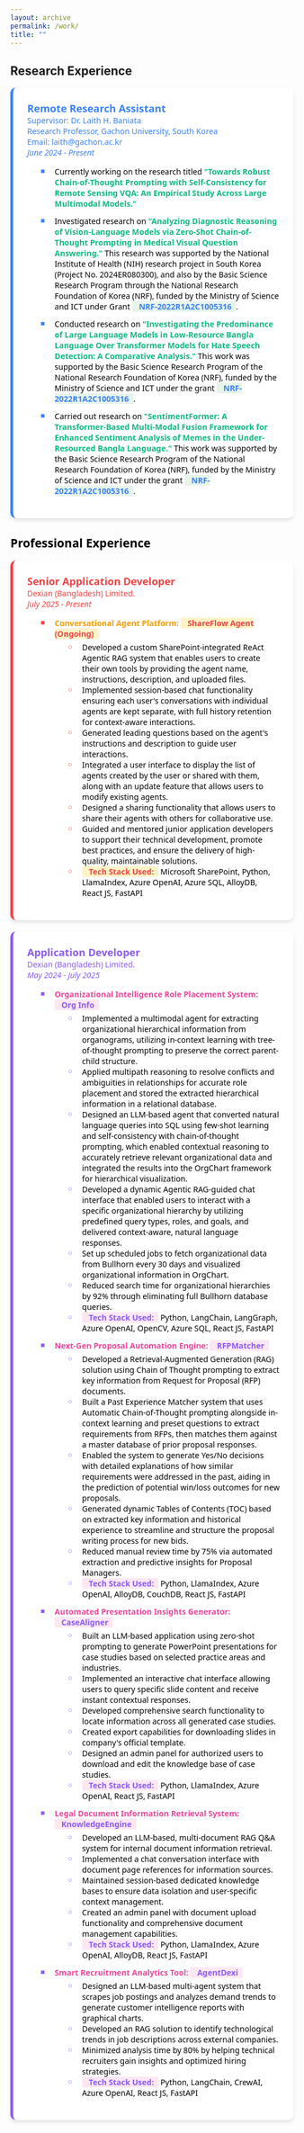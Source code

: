```yaml
---
layout: archive
permalink: /work/
title: ""
---
```


## Research Experience 
<span style="font-family: 'Segoe UI', sans-serif; color: black;">
<div style="display: flex; flex-wrap: wrap; gap: 20px;">
  <div style="background-color: white; border-left: 5px solid #3b82f6; border-radius: 10px; padding: 25px; flex: 1 1 100%; max-width: 100%; box-shadow: 0 4px 6px rgba(0, 0, 0, 0.1);">
    <span style="color: #3b82f6; font-size: 1.3em; font-weight: bold;">Remote Research Assistant</span><br/>
    <a href="https://www.researchgate.net/profile/Laith-Baniata" style="color: #3b82f6; text-decoration: none;">Supervisor: Dr. Laith H. Baniata</a><br/>
    <a href="https://www.gachon.ac.kr/sites/eng/index.do/" style="color: #3b82f6; text-decoration: none;">Research Professor, Gachon University, South Korea</a><br/>
    <a href="mailto:laith@gachon.ac.kr" style="color: #3b82f6; text-decoration: none;">Email: laith@gachon.ac.kr</a><br/>
    <span style="color: #3b82f6; font-style: italic;">June 2024 - Present</span>
    <ul style="font-family: 'Segoe UI', sans-serif; color: black; margin-top: 15px;">
      <li style="margin-bottom: 12px; list-style-type: none; position: relative; padding-left: 25px;">
        <span style="position: absolute; left: 0; color: #3b82f6; font-size: 0.9em;">■</span> Currently working on the research titled <b style="color: #10b981">"Towards Robust Chain-of-Thought Prompting with Self-Consistency for Remote Sensing VQA: An Empirical Study Across Large Multimodal Models."</b>
      </li>
      <li style="margin-bottom: 12px; list-style-type: none; position: relative; padding-left: 25px;">
        <span style="position: absolute; left: 0; color: #3b82f6; font-size: 0.9em;">■</span> Investigated research on <b style="color: #10b981">"Analyzing Diagnostic Reasoning of Vision-Language Models via Zero-Shot Chain-of-Thought Prompting in Medical Visual Question Answering."</b> This research was supported by the National Institute of Health (NIH) research project in South Korea (Project No. 2024ER080300), and also by the Basic Science Research Program through the National Research Foundation of Korea (NRF), funded by the Ministry of Science and ICT under Grant <b><span style="background-color: #e6f4ea; padding: 0 8px 0 12px; color: #3b82f6; display: inline;">NRF-2022R1A2C1005316</span></b>.
      </li>
      <li style="margin-bottom: 12px; list-style-type: none; position: relative; padding-left: 25px;">
        <span style="position: absolute; left: 0; color: #3b82f6; font-size: 0.9em;">■</span> Conducted research on <b style="color: #10b981">"Investigating the Predominance of Large Language Models in Low-Resource Bangla Language Over Transformer Models for Hate Speech Detection: A Comparative Analysis."</b> This work was supported by the Basic Science Research Program of the National Research Foundation of Korea (NRF), funded by the Ministry of Science and ICT under the grant <b><span style="background-color: #e6f4ea; padding: 0 8px 0 12px; color: #3b82f6; display: inline;">NRF-2022R1A2C1005316</span></b>.
      </li>
      <li style="margin-bottom: 12px; list-style-type: none; position: relative; padding-left: 25px;">
        <span style="position: absolute; left: 0; color: #3b82f6; font-size: 0.9em;">■</span> Carried out research on <b style="color: #10b981">"SentimentFormer: A Transformer-Based Multi-Modal Fusion Framework for Enhanced Sentiment Analysis of Memes in the Under-Resourced Bangla Language."</b> This work was supported by the Basic Science Research Program of the National Research Foundation of Korea (NRF), funded by the Ministry of Science and ICT under the grant <b><span style="background-color: #e6f4ea; padding: 0 8px 0 12px; color: #3b82f6; display: inline;">NRF-2022R1A2C1005316</span></b>.
      </li>
    </ul>
  </div>
</div>

## Professional Experience
<span style="font-family: 'Segoe UI', sans-serif; color: black;">
<div style="display: flex; flex-wrap: wrap; gap: 20px;">
  <div style="background-color: white; border-left: 5px solid #ef4444; border-radius: 10px; padding: 25px; flex: 1 1 100%; max-width: 100%; box-shadow: 0 4px 6px rgba(0, 0, 0, 0.1);">
    <span style="color: #ef4444; font-size: 1.3em; font-weight: bold;">Senior Application Developer</span><br/>
    <a href="https://www.linkedin.com/company/dexiansolutions/" style="color: #ef4444; text-decoration: none;" target="_blank">Dexian (Bangladesh) Limited.</a><br/>
    <span style="color: #ef4444; font-style: italic;">July 2025 - Present</span>
    <ul style="font-family: 'Segoe UI', sans-serif; color: black; margin-top: 15px;">
      <li style="margin-bottom: 12px; list-style-type: none; position: relative; padding-left: 25px;">
        <span style="position: absolute; left: 0; color: #ef4444; font-size: 0.9em;">■</span>
        <b style="color: #f59e0b">Conversational Agent Platform: <span style="background-color: #fef3c7; padding: 0 8px 0 12px; color: #ef4444; display: inline;">ShareFlow Agent (Ongoing)</span></b>
        <ul style="margin-top: 5px;">
          <li style="list-style-type: none; position: relative; padding-left: 25px;"><span style="position: absolute; left: 0; color: #ef4444; font-size: 0.9em;">○</span> Developed a custom SharePoint-integrated ReAct Agentic RAG system that enables users to create their own tools by providing the agent name, instructions, description, and uploaded files.</li>
          <li style="list-style-type: none; position: relative; padding-left: 25px;"><span style="position: absolute; left: 0; color: #ef4444; font-size: 0.9em;">○</span> Implemented session-based chat functionality ensuring each user's conversations with individual agents are kept separate, with full history retention for context-aware interactions.</li>
          <li style="list-style-type: none; position: relative; padding-left: 25px;"><span style="position: absolute; left: 0; color: #ef4444; font-size: 0.9em;">○</span> Generated leading questions based on the agent's instructions and description to guide user interactions.</li>
          <li style="list-style-type: none; position: relative; padding-left: 25px;"><span style="position: absolute; left: 0; color: #ef4444; font-size: 0.9em;">○</span> Integrated a user interface to display the list of agents created by the user or shared with them, along with an update feature that allows users to modify existing agents.</li>
          <li style="list-style-type: none; position: relative; padding-left: 25px;"><span style="position: absolute; left: 0; color: #ef4444; font-size: 0.9em;">○</span> Designed a sharing functionality that allows users to share their agents with others for collaborative use.</li>
          <li style="list-style-type: none; position: relative; padding-left: 25px;"><span style="position: absolute; left: 0; color: #ef4444; font-size: 0.9em;">○</span> Guided and mentored junior application developers to support their technical development, promote best practices, and ensure the delivery of high-quality, maintainable solutions.</li>
          <li style="list-style-type: none; position: relative; padding-left: 25px;"><span style="position: absolute; left: 0; color: #ef4444; font-size: 0.9em;">○</span> <b><span style="background-color: #fef3c7; padding: 0 8px 0 12px; color: #ef4444; display: inline;">Tech Stack Used:</span></b> Microsoft SharePoint, Python, LlamaIndex, Azure OpenAI, Azure SQL, AlloyDB, React JS, FastAPI</li>
        </ul>
      </li>
    </ul>
  </div>

  <div style="background-color: white; border-left: 5px solid #8b5cf6; border-radius: 10px; padding: 25px; flex: 1 1 100%; max-width: 100%; box-shadow: 0 4px 6px rgba(0, 0, 0, 0.1);">
    <span style="color: #8b5cf6; font-size: 1.3em; font-weight: bold;">Application Developer</span><br/>
    <a href="https://www.linkedin.com/company/dexiansolutions/" style="color: #8b5cf6; text-decoration: none;" target="_blank">Dexian (Bangladesh) Limited.</a><br/>
    <span style="color: #8b5cf6; font-style: italic;">May 2024 - July 2025</span>
    <ul style="font-family: 'Segoe UI', sans-serif; color: black; margin-top: 15px;">
      <li style="margin-bottom: 12px; list-style-type: none; position: relative; padding-left: 25px;">
        <span style="position: absolute; left: 0; color: #8b5cf6; font-size: 0.9em;">■</span>
        <b style="color: #ec4899">Organizational Intelligence Role Placement System: <span style="background-color: #fce7f3; padding: 0 8px 0 12px; color: #8b5cf6; display: inline;">Org Info</span></b>
        <ul style="margin-top: 5px;">
          <li style="list-style-type: none; position: relative; padding-left: 25px;"><span style="position: absolute; left: 0; color: #8b5cf6; font-size: 0.9em;">○</span> Implemented a multimodal agent for extracting organizational hierarchical information from organograms, utilizing in-context learning with tree-of-thought prompting to preserve the correct parent-child structure.</li>
          <li style="list-style-type: none; position: relative; padding-left: 25px;"><span style="position: absolute; left: 0; color: #8b5cf6; font-size: 0.9em;">○</span> Applied multipath reasoning to resolve conflicts and ambiguities in relationships for accurate role placement and stored the extracted hierarchical information in a relational database.</li>
          <li style="list-style-type: none; position: relative; padding-left: 25px;"><span style="position: absolute; left: 0; color: #8b5cf6; font-size: 0.9em;">○</span> Designed an LLM-based agent that converted natural language queries into SQL using few-shot learning and self-consistency with chain-of-thought prompting, which enabled contextual reasoning to accurately retrieve relevant organizational data and integrated the results into the OrgChart framework for hierarchical visualization.</li>
          <li style="list-style-type: none; position: relative; padding-left: 25px;"><span style="position: absolute; left: 0; color: #8b5cf6; font-size: 0.9em;">○</span> Developed a dynamic Agentic RAG-guided chat interface that enabled users to interact with a specific organizational hierarchy by utilizing predefined query types, roles, and goals, and delivered context-aware, natural language responses.</li>
          <li style="list-style-type: none; position: relative; padding-left: 25px;"><span style="position: absolute; left: 0; color: #8b5cf6; font-size: 0.9em;">○</span> Set up scheduled jobs to fetch organizational data from Bullhorn every 30 days and visualized organizational information in OrgChart.</li>
          <li style="list-style-type: none; position: relative; padding-left: 25px;"><span style="position: absolute; left: 0; color: #8b5cf6; font-size: 0.9em;">○</span> Reduced search time for organizational hierarchies by 92% through eliminating full Bullhorn database queries.</li>
          <li style="list-style-type: none; position: relative; padding-left: 25px;"><span style="position: absolute; left: 0; color: #8b5cf6; font-size: 0.9em;">○</span> <b><span style="background-color: #fce7f3; padding: 0 8px 0 12px; color: #8b5cf6; display: inline;">Tech Stack Used:</span></b> Python, LangChain, LangGraph, Azure OpenAI, OpenCV, Azure SQL, React JS, FastAPI</li>
        </ul>
      </li>
      <li style="margin-bottom: 12px; list-style-type: none; position: relative; padding-left: 25px;">
        <span style="position: absolute; left: 0; color: #8b5cf6; font-size: 0.9em;">■</span>
        <b style="color: #ec4899">Next-Gen Proposal Automation Engine: <span style="background-color: #fce7f3; padding: 0 8px 0 12px; color: #8b5cf6; display: inline;">RFPMatcher</span></b>
        <ul style="margin-top: 5px;">
          <li style="list-style-type: none; position: relative; padding-left: 25px;"><span style="position: absolute; left: 0; color: #8b5cf6; font-size: 0.9em;">○</span> Developed a Retrieval-Augmented Generation (RAG) solution using Chain of Thought prompting to extract key information from Request for Proposal (RFP) documents.</li>
          <li style="list-style-type: none; position: relative; padding-left: 25px;"><span style="position: absolute; left: 0; color: #8b5cf6; font-size: 0.9em;">○</span> Built a Past Experience Matcher system that uses Automatic Chain-of-Thought prompting alongside in-context learning and preset questions to extract requirements from RFPs, then matches them against a master database of prior proposal responses.</li>
          <li style="list-style-type: none; position: relative; padding-left: 25px;"><span style="position: absolute; left: 0; color: #8b5cf6; font-size: 0.9em;">○</span> Enabled the system to generate Yes/No decisions with detailed explanations of how similar requirements were addressed in the past, aiding in the prediction of potential win/loss outcomes for new proposals.</li>
          <li style="list-style-type: none; position: relative; padding-left: 25px;"><span style="position: absolute; left: 0; color: #8b5cf6; font-size: 0.9em;">○</span> Generated dynamic Tables of Contents (TOC) based on extracted key information and historical experience to streamline and structure the proposal writing process for new bids.</li>
          <li style="list-style-type: none; position: relative; padding-left: 25px;"><span style="position: absolute; left: 0; color: #8b5cf6; font-size: 0.9em;">○</span> Reduced manual review time by 75% via automated extraction and predictive insights for Proposal Managers.</li>
          <li style="list-style-type: none; position: relative; padding-left: 25px;"><span style="position: absolute; left: 0; color: #8b5cf6; font-size: 0.9em;">○</span> <b><span style="background-color: #fce7f3; padding: 0 8px 0 12px; color: #8b5cf6; display: inline;">Tech Stack Used:</span></b> Python, LlamaIndex, Azure OpenAI, AlloyDB, CouchDB, React JS, FastAPI</li>
        </ul>
      </li>
      <li style="margin-bottom: 12px; list-style-type: none; position: relative; padding-left: 25px;">
        <span style="position: absolute; left: 0; color: #8b5cf6; font-size: 0.9em;">■</span>
        <b style="color: #ec4899">Automated Presentation Insights Generator: <span style="background-color: #fce7f3; padding: 0 8px 0 12px; color: #8b5cf6; display: inline;">CaseAligner</span></b>
        <ul style="margin-top: 5px;">
          <li style="list-style-type: none; position: relative; padding-left: 25px;"><span style="position: absolute; left: 0; color: #8b5cf6; font-size: 0.9em;">○</span> Built an LLM-based application using zero-shot prompting to generate PowerPoint presentations for case studies based on selected practice areas and industries.</li>
          <li style="list-style-type: none; position: relative; padding-left: 25px;"><span style="position: absolute; left: 0; color: #8b5cf6; font-size: 0.9em;">○</span> Implemented an interactive chat interface allowing users to query specific slide content and receive instant contextual responses.</li>
          <li style="list-style-type: none; position: relative; padding-left: 25px;"><span style="position: absolute; left: 0; color: #8b5cf6; font-size: 0.9em;">○</span> Developed comprehensive search functionality to locate information across all generated case studies.</li>
          <li style="list-style-type: none; position: relative; padding-left: 25px;"><span style="position: absolute; left: 0; color: #8b5cf6; font-size: 0.9em;">○</span> Created export capabilities for downloading slides in company's official template.</li>
          <li style="list-style-type: none; position: relative; padding-left: 25px;"><span style="position: absolute; left: 0; color: #8b5cf6; font-size: 0.9em;">○</span> Designed an admin panel for authorized users to download and edit the knowledge base of case studies.</li>
          <li style="list-style-type: none; position: relative; padding-left: 25px;"><span style="position: absolute; left: 0; color: #8b5cf6; font-size: 0.9em;">○</span> <b><span style="background-color: #fce7f3; padding: 0 8px 0 12px; color: #8b5cf6; display: inline;">Tech Stack Used:</span></b> Python, LlamaIndex, Azure OpenAI, React JS, FastAPI</li>
        </ul>
      </li>
      <li style="margin-bottom: 12px; list-style-type: none; position: relative; padding-left: 25px;">
        <span style="position: absolute; left: 0; color: #8b5cf6; font-size: 0.9em;">■</span>
        <b style="color: #ec4899">Legal Document Information Retrieval System: <span style="background-color: #fce7f3; padding: 0 8px 0 12px; color: #8b5cf6; display: inline;">KnowledgeEngine</span></b>
        <ul style="margin-top: 5px;">
          <li style="list-style-type: none; position: relative; padding-left: 25px;"><span style="position: absolute; left: 0; color: #8b5cf6; font-size: 0.9em;">○</span> Developed an LLM-based, multi-document RAG Q&A system for internal document information retrieval.</li>
          <li style="list-style-type: none; position: relative; padding-left: 25px;"><span style="position: absolute; left: 0; color: #8b5cf6; font-size: 0.9em;">○</span> Implemented a chat conversation interface with document page references for information sources.</li>
          <li style="list-style-type: none; position: relative; padding-left: 25px;"><span style="position: absolute; left: 0; color: #8b5cf6; font-size: 0.9em;">○</span> Maintained session-based dedicated knowledge bases to ensure data isolation and user-specific context management.</li>
          <li style="list-style-type: none; position: relative; padding-left: 25px;"><span style="position: absolute; left: 0; color: #8b5cf6; font-size: 0.9em;">○</span> Created an admin panel with document upload functionality and comprehensive document management capabilities.</li>
          <li style="list-style-type: none; position: relative; padding-left: 25px;"><span style="position: absolute; left: 0; color: #8b5cf6; font-size: 0.9em;">○</span> <b><span style="background-color: #fce7f3; padding: 0 8px 0 12px; color: #8b5cf6; display: inline;">Tech Stack Used:</span></b> Python, LlamaIndex, Azure OpenAI, AlloyDB, React JS, FastAPI</li>
        </ul>
      </li>
      <li style="margin-bottom: 12px; list-style-type: none; position: relative; padding-left: 25px;">
        <span style="position: absolute; left: 0; color: #8b5cf6; font-size: 0.9em;">■</span>
        <b style="color: #ec4899">Smart Recruitment Analytics Tool: <span style="background-color: #fce7f3; padding: 0 8px 0 12px; color: #8b5cf6; display: inline;">AgentDexi</span></b>
        <ul style="margin-top: 5px;">
          <li style="list-style-type: none; position: relative; padding-left: 25px;"><span style="position: absolute; left: 0; color: #8b5cf6; font-size: 0.9em;">○</span> Designed an LLM-based multi-agent system that scrapes job postings and analyzes demand trends to generate customer intelligence reports with graphical charts.</li>
          <li style="list-style-type: none; position: relative; padding-left: 25px;"><span style="position: absolute; left: 0; color: #8b5cf6; font-size: 0.9em;">○</span> Developed an RAG solution to identify technological trends in job descriptions across external companies.</li>
          <li style="list-style-type: none; position: relative; padding-left: 25px;"><span style="position: absolute; left: 0; color: #8b5cf6; font-size: 0.9em;">○</span> Minimized analysis time by 80% by helping technical recruiters gain insights and optimized hiring strategies.</li>
          <li style="list-style-type: none; position: relative; padding-left: 25px;"><span style="position: absolute; left: 0; color: #8b5cf6; font-size: 0.9em;">○</span> <b><span style="background-color: #fce7f3; padding: 0 8px 0 12px; color: #8b5cf6; display: inline;">Tech Stack Used:</span></b> Python, LangChain, CrewAI, Azure OpenAI, React JS, FastAPI</li>
        </ul>
      </li>
    </ul>
  </div>
</div>
